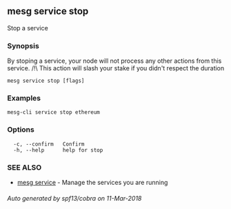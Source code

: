 ## mesg service stop

Stop a service

### Synopsis

By stoping a service, your node will not process any other actions from this service.
/!\ This action will slash your stake if you didn't respect the duration

```
mesg service stop [flags]
```

### Examples

```
mesg-cli service stop ethereum
```

### Options

```
  -c, --confirm   Confirm
  -h, --help      help for stop
```

### SEE ALSO

* [mesg service](mesg_service.md)	 - Manage the services you are running

###### Auto generated by spf13/cobra on 11-Mar-2018
